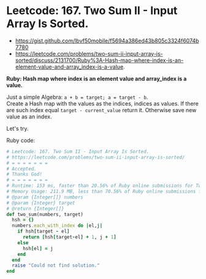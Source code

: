 # Leetcode: 167. Two Sum II - Input Array Is Sorted.

- https://gist.github.com/lbvf50mobile/f5694a386ed43b805c3324f6074b7780
- https://leetcode.com/problems/two-sum-ii-input-array-is-sorted/discuss/2131700/Ruby%3A-Hash-map-where-index-is-an-element-value-and-array_index-is-a-value.

**Ruby: Hash map where index is an element value and array_index is a value.**

Just a simple Algebra: `a + b = target; a = target - b`.  
Create a Hash map with the values as the indices, indices as values. 
If there are such index equal `target - current_value` return it. 
Otherwise save new value as an index.

Let's try.

Ruby code:
```Ruby
# Leetcode: 167. Two Sum II - Input Array Is Sorted.
# https://leetcode.com/problems/two-sum-ii-input-array-is-sorted/
# = = = = = = =
# Accepted.
# Thanks God!
# = = = = = = =
# Runtime: 153 ms, faster than 20.56% of Ruby online submissions for Two Sum II - Input Array Is Sorted.
# Memory Usage: 211.9 MB, less than 70.56% of Ruby online submissions for Two Sum II - Input Array Is Sorted.
# @param {Integer[]} numbers
# @param {Integer} target
# @return {Integer[]}
def two_sum(numbers, target)
  hsh = {}
  numbers.each_with_index do |el,j|
    if hsh[target - el]
      return [hsh[target-el] + 1, j + 1]
    else
      hsh[el] = j
    end
  end
  raise "Could not find solution."
end
```

